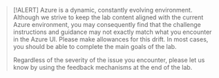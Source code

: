 >[!ALERT] Azure is a dynamic, constantly evolving environment. Although we strive to keep the lab content aligned with the current Azure
environment, you may consequently find that the challenge instructions and guidance may not exactly match what you encounter in the Azure UI. Please make allowances for this drift. In most cases, you should be able to complete the main goals of the lab. 
>
> Regardless of the severity of the issue you encounter, please let us know by using the feedback mechanisms at the end of the lab.
